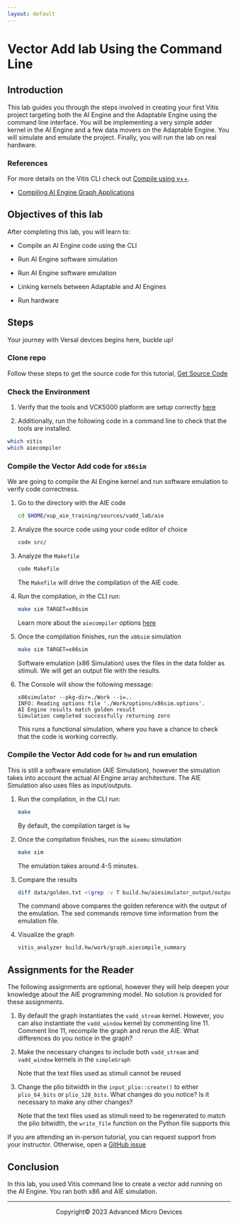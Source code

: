 ```yaml
---
layout: default
---
```


# Vector Add lab Using the Command Line

## Introduction

This lab guides you through the steps involved in creating your first Vitis project targeting both the AI Engine and the Adaptable Engine using the command line interface. You will be implementing a very simple adder kernel in the AI Engine and a few data movers on the Adaptable Engine. You will simulate and emulate the project. Finally, you will run the lab on real hardware.

### References

For more details on the Vitis CLI check out [Compile using v++](https://docs.xilinx.com/r/en-US/ug1076-ai-engine-environment/Compile-using-v-Unified-Compiler).

* [Compiling AI Engine Graph Applications](https://docs.xilinx.com/r/en-US/ug1393-vitis-application-acceleration/Compiling-AI-Engine-Graph-Applications)

## Objectives of this lab

After completing this lab, you will learn to:

* Compile an AI Engine code using the CLI

* Run AI Engine software simulation

* Run AI Engine software emulation

* Linking kernels between Adaptable and AI Engines

* Run hardware

## Steps

Your journey with Versal devices begins here, buckle up!

### Clone repo

Follow these steps to get the source code for this tutorial, [Get Source Code](setup_tools.md#get-source-code)

### Check the Environment

1. Verify that the tools and VCK5000 platform are setup correctly [here](setup_tools.md#verifying-tools-installation)

2. Additionally, run the following code in a command line to check that the tools are installed.

```sh
which vitis
which aiecompiler
```

### Compile the Vector Add code for `x86sim`

We are going to compile the AI Engine kernel and run software emulation to verify code correctness.

1. Go to the directory with the AIE code

   ```sh
   cd $HOME/xup_aie_training/sources/vadd_lab/aie
   ```

1. Analyze the source code using your code editor of choice

   ```sh
   code src/
   ```

1. Analyze the `Makefile`

   ```sh
   code Makefile
   ```

   The `Makefile` will drive the compilation of the AIE code.

1. Run the compilation, in the CLI run:

   ```sh
   make sim TARGET=x86sim
   ```

   Learn more about the `aiecompiler` options [here](https://docs.xilinx.com/r/en-US/ug1076-ai-engine-environment/AI-Engine-Compiler-Options)

1. Once the compilation finishes, run the `x86sim` simulation

   ```sh
   make sim TARGET=x86sim
   ```

   Software emulation (x86 Simulation) uses the files in the data folder as stimuli. We will get an output file with the results.

1. The Console will show the following message:

   ```console
   x86simulator --pkg-dir=./Work --i=.. 
   INFO: Reading options file './Work/options/x86sim.options'.
   AI Engine results match golden result
   Simulation completed successfully returning zero
   ```

   This runs a functional simulation, where you have a chance to check that the code is working correctly.

### Compile the Vector Add code for `hw` and run emulation

This is still a software emulation (AIE Simulation), however the simulation takes into account the actual AI Engine array architecture. The AIE Simulation also uses files as input/outputs.

1. Run the compilation, in the CLI run:

   ```sh
   make
   ```

   By default, the compilation target is `hw`

1. Once the compilation finishes, run the `aieemu` simulation

   ```sh
   make sim
   ```

   The emulation takes around 4-5 minutes.

1. Compare the results

   ```sh
   diff data/golden.txt <(grep -v T build.hw/aiesimulator_output/output.txt | sed "s/^[ \t]*//"  | sed "s/[ ^t]*$//")
   ```

   The command above compares the golden reference with the output of the emulation. The sed commands remove time information from the emulation file.

1. Visualize the graph

   ```sh
   vitis_analyzer build.hw/work/graph.aiecompile_summary
   ```

## Assignments for the Reader

The following assignments are optional, however they will help deepen your knowledge about the AIE programming model. No solution is provided for these assignments.

1. By default the graph instantiates the `vadd_stream` kernel. However, you can also instantiate the `vadd_window` kernel by commenting line 11. Comment line 11, recompile the graph and rerun the AIE. What differences do you notice in the graph?

1. Make the necessary changes to include both `vadd_stream` and `vadd_window` kernels in the `simpleGraph`

   Note that the text files used as stimuli cannot be reused

1. Change the plio bitwidth in the `input_plio::create()` to either `plio_64_bits` or `plio_128_bits`. What changes do you notice? Is it necessary to make any other changes?

   Note that the text files used as stimuli need to be regenerated to match the plio bitwidth, the `write_file` function on the Python file supports this

If you are attending an in-person tutorial, you can request support from your instructor. Otherwise, open a [GitHub issue](https://github.com/Xilinx/xup_aie_training/issues/new/choose)

## Conclusion

In this lab, you used Vitis command line to create a vector add running on the AI Engine. You ran both x86 and AIE simulation.

---------------------------------------
<p align="center">Copyright&copy; 2023 Advanced Micro Devices</p>
